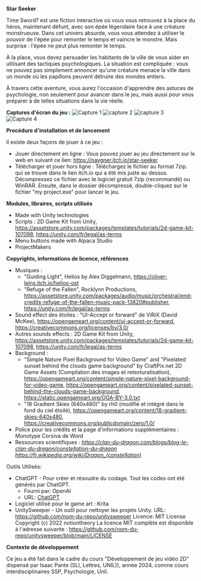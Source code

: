 **Star Seeker**

Time Sword? est une fiction interactive où vous vous retrouvez à la place du héros, maintenant défunt, avec son épée légendaire face à une créature monstrueuse. Dans cet univers absurde, vous vous attendez à utiliser le pouvoir de l'épée pour remonter le temps et vaincre le monstre. Mais surprise : l'épée ne peut plus remonter le temps.

À la place, vous devez persuader les habitants de la ville de vous aider en utilisant des tactiques psychologiques. La situation est compliquée : vous ne pouvez pas simplement annoncer qu'une créature menace la ville dans un monde où les papillons peuvent détruire des mondes entiers.

À travers cette aventure, vous aurez l'occasion d'apprendre des astuces de psychologie, non seulement pour avancer dans le jeu, mais aussi pour vous préparer à de telles situations dans la vie réelle.

**Captures d'écran du jeu :**
![Capture 1 ](https://github.com/user-attachments/assets/5ffb0b8e-d334-4da3-b2b7-05a326f2ec7d)
![capture 2](https://github.com/user-attachments/assets/7ddea48c-5ec3-42e2-8eae-26a2b9449a8e)
![capture 3](https://github.com/user-attachments/assets/3a167e32-9a36-4435-a2ab-2ec8d50eefb2)
![Capture 4](https://github.com/user-attachments/assets/c73419bc-d003-4002-a2c9-e0f48f06ba80)


**Procédure d'installation et de lancement**

Il existe deux façons de jouer à ce jeu :
	
- Jouer directement en ligne : Vous pouvez jouer au jeu directement sur le web en suivant ce lien: https://navgner.itch.io/star-seeker
- Télécharger et jouer hors ligne : Téléchargez le fichier au format 7zip. qui se trouve dans le lien itch.io qui a été mis juste au dessus. Décompressez ce fichier avec le logiciel gratuit 7zip (recommandé) ou WinRAR. Ensuite, dans le dossier décompressé, double-cliquez sur le fichier "my project.exe" pour lancer le jeu.


**Modules, libraires, scripts utilisés**
- Made with Unity technologies
- Scripts : 2D Game Kit from Unity, https://assetstore.unity.com/packages/templates/tutorials/2d-game-kit-107098, https://unity.com/fr/legal/as-terms
- Menu buttons made with Alpaca Studio
- ProjectMakers


**Copyrights, informations de licence, références**
- Musiques : 
	- "Guiding Light", Helios by Alex Diggelmann, https://oliver-leins.itch.io/helios-ost
	- "Refuge of the Fallen", Rocklynn Productions, https://assetstore.unity.com/packages/audio/music/orchestral/end-credits-refuge-of-the-fallen-music-pack-13820#publisher, https://unity.com/fr/legal/as-terms
- Sound effect des étoiles : "UI-Accept or forward" de ViRiX (David McKee), https://opengameart.org/content/ui-accept-or-forward, https://creativecommons.org/licenses/by/3.0/
- Autres sounds effects : 2D Game Kit from Unity, https://assetstore.unity.com/packages/templates/tutorials/2d-game-kit-107098, https://unity.com/fr/legal/as-terms
- Background :
  - "Simple Nature Pixel Background for Video Game" and "Pixelated sunset behind the clouds game background" by CraftPix.net 2D Game Assets (Compilation des images et retexturatisation), https://opengameart.org/content/simple-nature-pixel-background-for-video-game, https://opengameart.org/content/pixelated-sunset-behind-the-clouds-game-background, https://static.opengameart.org/OGA-BY-3.0.txt
  - "18 Gradient Skies (640x480)" by rh0 (modifié et intégré dans le fond du ciel étoilé), https://opengameart.org/content/18-gradient-skies-640x480, https://creativecommons.org/publicdomain/zero/1.0/
- Police pour les crédits et la page d'informations supplémentaires : Monotype Corsiva de Word
- Ressources scientifiques :
    *https://clan-du-dragon.com/blogs/blog-le-clan-du-dragon/constellation-du-dragon 
    https://fr.wikipedia.org/wiki/Dragon_(constellation)*

Outils Utilisés:
- ChatGPT - Pour créer et résoudre du codage. Tout les codes ont été générés par ChatGPT.
  - Fourni par: OpenAI
  - URL: [ChatGPT](https://www.openai.com/chatgpt)
- Logiciel utilisé pour le game art : Krita
- UnitySweeper - Un outil pour nettoyer les projets Unity.
  URL: https://github.com/nom-du-repo/unitysweeper
  Licence: MIT License
  Copyright (c) 2022 notiontheory
  La licence MIT complète est disponible à l'adresse suivante :
  https://github.com/nom-du-repo/unitysweeper/blob/main/LICENSE


**Contexte de développement**

Ce jeu a été fait dans le cadre du cours "Développement de jeu vidéo 2D" dispensé par Isaac Pante (SLI, Lettres, UNIL)), année 2024, comme cours interdisciplinaires SSP, Psychologie, Unil.

